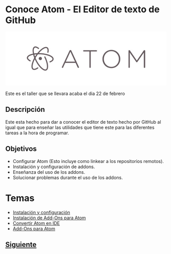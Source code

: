 # Conoce Atom - El Editor de texto de GitHub

![Logo Atom](Images/atom-logo.jpg)

Este es el taller que se llevara acaba el dia 22 de febrero

## Descripción
Este esta hecho para dar a conocer el editor de texto hecho por GitHub al igual que para enseñar
las utilidades que tiene este para las diferentes tareas a la hora de programar.

## Objetivos
* Configurar Atom (Esto incluye como linkear a los repositorios remotos).
* Instalación y configuración de addons.
* Enseñanza del uso de los addons.
* Solucionar problemas durante el uso de los addons.

# Temas
* [Instalación y configuración](PAGE1.md)
* [Instalación de Add-Ons para Atom](PAGE2.md)
* [Convertir Atom en IDE](PAGE3.md)
* [Add-Ons para Atom](PAGE4.md)

## [Siguiente](PAGE1.md)
